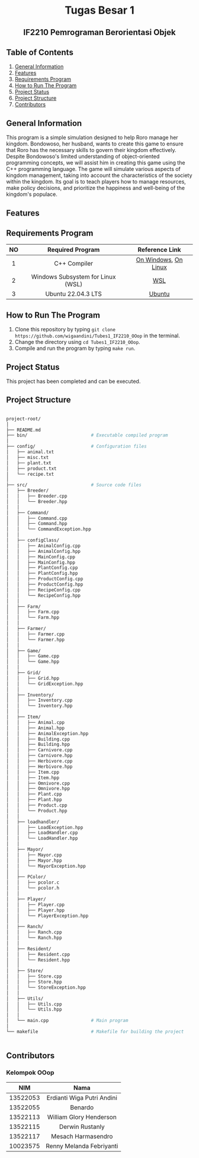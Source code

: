 <h1 align="center"> Tugas Besar 1 </h1>
<h2 align="center"> IF2210 Pemrograman Berorientasi Objek </h2>


## Table of Contents
1. [General Information](#general-information)
2. [Features](#features)
3. [Requirements Program](#required_program)
4. [How to Run The Program](#how-to-run-the-program)
5. [Project Status](#project-status)
6. [Project Structure](#project-structure)
7. [Contributors](#contributors)


## General Information
This program is a simple simulation designed to help Roro manage her kingdom. Bondowoso, her husband, wants to create this game to ensure that Roro has the necessary skills to govern their kingdom effectively. Despite Bondowoso's limited understanding of object-oriented programming concepts, we will assist him in creating this game using the C++ programming language. The game will simulate various aspects of kingdom management, taking into account the characteristics of the society within the kingdom. Its goal is to teach players how to manage resources, make policy decisions, and prioritize the happiness and well-being of the kingdom's populace.


## Features


## Requirements Program
|   NO   |  Required Program                    |                                         Reference Link                                         |
| :----: | :----------------------------------: | :--------------------------------------------------------------------------------------------: |
|   1    |  C++ Compiler                        | [On Windows](https://www.freecodecamp.org/news/how-to-install-c-and-cpp-compiler-on-windows/), [On Linux](https://www.codespeedy.com/how-to-install-cpp-on-linux/) |
|   2    |  Windows Subsystem for Linux (WSL)   | [WSL](https://learn.microsoft.com/en-us/windows/wsl/install)                                  |
|   3    |  Ubuntu 22.04.3 LTS                  | [Ubuntu](https://ubuntu.com/download/desktop)                                                 |


## How to Run The Program
1. Clone this repository by typing `git clone https://github.com/wigaandini/Tubes1_IF2210_OOop` in the terminal.
2. Change the directory using `cd Tubes1_IF2210_OOop`.
3. Compile and run the program by typing `make run`.


## Project Status
This project has been completed and can be executed.


## Project Structure
```bash

project-root/
│
├── README.md
├── bin/                        # Executable compiled program
│
├── config/                     # Configuration files
│   ├── animal.txt
│   ├── misc.txt
│   ├── plant.txt
│   ├── product.txt
│   └── recipe.txt
│
├── src/                        # Source code files
│   ├── Breeder/                
│   │   ├── Breeder.cpp
│   │   └── Breeder.hpp
│   │
│   ├── Command/                
│   │   ├── Command.cpp
│   │   ├── Command.hpp
│   │   └── CommandException.hpp
│   │
│   ├── configClass/
│   │   ├── AnimalConfig.cpp
│   │   ├── AnimalConfig.hpp
│   │   ├── MainConfig.cpp
│   │   ├── MainConfig.hpp
│   │   ├── PlantConfig.cpp
│   │   ├── PlantConfig.hpp
│   │   ├── ProductConfig.cpp
│   │   ├── ProductConfig.hpp
│   │   ├── RecipeConfig.cpp
│   │   └── RecipeConfig.hpp
│   │
│   ├── Farm/
│   │   ├── Farm.cpp
│   │   └── Farm.hpp
│   │
│   ├── Farmer/
│   │   ├── Farmer.cpp
│   │   └── Farmer.hpp
│   │
│   ├── Game/
│   │   ├── Game.cpp
│   │   └── Game.hpp
│   │
│   ├── Grid/
│   │   ├── Grid.hpp
│   │   └── GridException.hpp
│   │
│   ├── Inventory/
│   │   ├── Inventory.cpp
│   │   └── Inventory.hpp
│   │
│   ├── Item/
│   │   ├── Animal.cpp
│   │   ├── Animal.hpp
│   │   ├── AnimalException.hpp
│   │   ├── Building.cpp
│   │   ├── Building.hpp
│   │   ├── Carnivore.cpp
│   │   ├── Carnivore.hpp
│   │   ├── Herbivore.cpp
│   │   ├── Herbivore.hpp
│   │   ├── Item.cpp
│   │   ├── Item.hpp
│   │   ├── Omnivore.cpp
│   │   ├── Omnivore.hpp
│   │   ├── Plant.cpp
│   │   ├── Plant.hpp
│   │   ├── Product.cpp
│   │   └── Product.hpp
│   │
│   ├── loadhandler/
│   │   ├── LoadException.hpp
│   │   ├── LoadHandler.cpp
│   │   └── LoadHandler.hpp
│   │
│   ├── Mayor/
│   │   ├── Mayor.cpp
│   │   ├── Mayor.hpp
│   │   └── MayorException.hpp
│   │
│   ├── PColor/
│   │   ├── pcolor.c
│   │   └── pcolor.h
│   │
│   ├── Player/
│   │   ├── Player.cpp
│   │   ├── Player.hpp
│   │   └── PlayerException.hpp
│   │
│   ├── Ranch/
│   │   ├── Ranch.cpp
│   │   └── Ranch.hpp
│   │
│   ├── Resident/
│   │   ├── Resident.cpp
│   │   └── Resident.hpp
│   │
│   ├── Store/
│   │   ├── Store.cpp
│   │   ├── Store.hpp
│   │   └── StoreException.hpp
│   │
│   ├── Utils/
│   │   ├── Utils.cpp
│   │   └── Utils.hpp
│   │
│   └── main.cpp                # Main program
│
└── makefile                    # Makefile for building the project                                      
        
```


## Contributors
### **Kelompok OOop**
|   NIM    |                  Nama                  |
| :------: | :------------------------------------: |
| 13522053 |       Erdianti Wiga Putri Andini       |
| 13522055 |                Benardo                 |
| 13522113 |        William Glory Henderson         |
| 13522115 |            Derwin Rustanly             |
| 13522117 |          Mesach Harmasendro            |
| 10023575 |       Renny Melanda Febriyanti         |